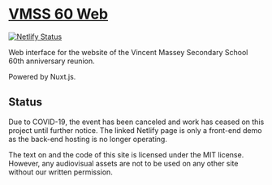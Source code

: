 # [VMSS 60 Web](https://vmss60-dev.netlify.app)
[![Netlify Status](https://api.netlify.com/api/v1/badges/38f73512-7dae-4a61-99f6-4dbecbbf557a/deploy-status)](https://app.netlify.com/sites/vmss60-dev/deploys)

Web interface for the website of the Vincent Massey Secondary School 60th anniversary reunion.

Powered by Nuxt.js.

## Status
Due to COVID-19, the event has been canceled and work has ceased on this project until further notice. The linked Netlify page is only a front-end demo as the back-end hosting is no longer operating.

The text on and the code of this site is licensed under the MIT license. However, any audiovisual assets are not to be used on any other site without our written permission.
